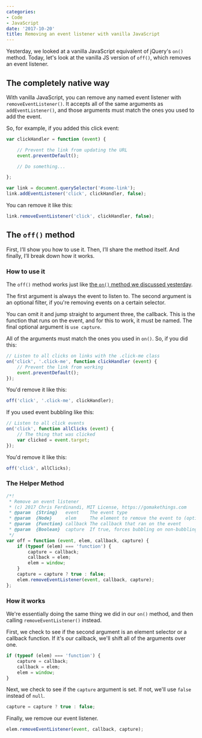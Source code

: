 ```yaml
---
categories:
- Code
- JavaScript
date: '2017-10-20'
title: Removing an event listener with vanilla JavaScript
---
```


Yesterday, we looked at a vanilla JavaScript equivalent of jQuery's `on()` method. Today, let's look at the vanilla JS version of `off()`, which removes an event listener.

## The completely native way

With vanilla JavaScript, you can remove any named event listener with `removeEventListener()`. It accepts all of the same arguments as `addEventListener()`, and those arguments must match the ones you used to add the event.

So, for example, if you added this click event:

```js
var clickHandler = function (event) {

    // Prevent the link from updating the URL
    event.preventDefault();

    // Do something...

};

var link = document.querySelector('#some-link');
link.addEventListener('click', clickHandler, false);
```

You can remove it like this:

```js
link.removeEventListener('click', clickHandler, false);
```

## The `off()` method

First, I’ll show you how to use it. Then, I’ll share the method itself. And finally, I’ll break down how it works.

### How to use it

The `off()` method works just like [the `on()` method we discussed yesterday](/a-vanilla-javascript-equivalent-of-jquerys-on-method/).

The first argument is always the event to listen to. The second argument is an optional filter, if you're removing events on a certain selector.

You can omit it and jump straight to argument three, the callback. This is the function that runs on the event, and for this to work, it must be named. The final optional argument is `use capture`.

All of the arguments must match the ones you used in `on()`. So, if you did this:

```js
// Listen to all clicks on links with the .click-me class
on('click', '.click-me', function clickHandler (event) {
    // Prevent the link from working
    event.preventDefault();
});
```

You'd remove it like this:

```js
off('click', '.click-me', clickHandler);
```

If you used event bubbling like this:

```js
// Listen to all click events
on('click', function allClicks (event) {
    // The thing that was clicked
    var clicked = event.target;
});
```

You'd remove it like this:

```js
off('click', allClicks);
```

### The Helper Method

```js
/*!
 * Remove an event listener
 * (c) 2017 Chris Ferdinandi, MIT License, https://gomakethings.com
 * @param  {String}   event    The event type
 * @param  {Node}     elem     The element to remove the event to (optional, defaults to window)
 * @param  {Function} callback The callback that ran on the event
 * @param  {Boolean}  capture  If true, forces bubbling on non-bubbling events
 */
var off = function (event, elem, callback, capture) {
	if (typeof (elem) === 'function') {
		capture = callback;
		callback = elem;
		elem = window;
	}
	capture = capture ? true : false;
	elem.removeEventListener(event, callback, capture);
};
```

### How it works

We're essentially doing the same thing we did in our `on()` method, and then calling `removeEventListener()` instead.

First, we check to see if the second argument is an element selector or a callback function. If it's our callback, we'll shift all of the arguments over one.

```js
if (typeof (elem) === 'function') {
	capture = callback;
	callback = elem;
	elem = window;
}
```

Next, we check to see if the `capture` argument is set. If not, we'll use `false` instead of `null`.

```js
capture = capture ? true : false;
```

Finally, we remove our event listener.

```js
elem.removeEventListener(event, callback, capture);
```